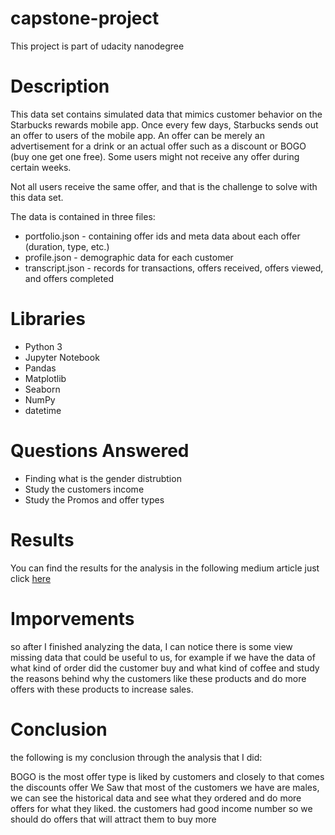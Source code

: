 # capstone-project
This project is part of udacity nanodegree 

# Description 

This data set contains simulated data that mimics customer behavior on the Starbucks rewards mobile app. Once every few days, Starbucks sends out an offer to users of the mobile app. An offer can be merely an advertisement for a drink or an actual offer such as a discount or BOGO (buy one get one free). Some users might not receive any offer during certain weeks.

Not all users receive the same offer, and that is the challenge to solve with this data set.

The data is contained in three files:

- portfolio.json - containing offer ids and meta data about each offer (duration, type, etc.)
- profile.json - demographic data for each customer
- transcript.json - records for transactions, offers received, offers viewed, and offers completed

# Libraries

- Python 3
- Jupyter Notebook
- Pandas
- Matplotlib
- Seaborn
- NumPy
- datetime

# Questions Answered
- Finding what is the gender distrubtion 
- Study the customers income 
- Study the Promos and offer types

# Results
You can find the results for the analysis in the following medium article just click [here](https://saad-k-alrazoq.medium.com/starbucks-capstone-project-b8cec37e8bea)


# Imporvements

so after I finished analyzing the data, I can notice there is some view missing data that could be useful to us, for example if we have the data of what kind of order did the customer buy and what kind of coffee and study the reasons behind why the customers like these products and do more offers with these products to increase sales.

# Conclusion

the following is my conclusion through the analysis that I did:

BOGO is the most offer type is liked by customers and closely to that comes the discounts offer
We Saw that most of the customers we have are males, we can see the historical data and see what they ordered and do more offers for what they liked.
the customers had good income number so we should do offers that will attract them to buy more
